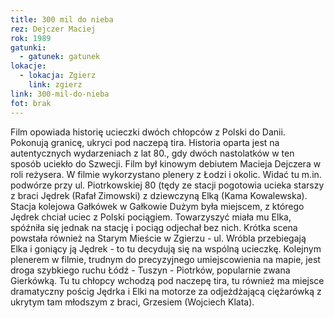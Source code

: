 ```yaml
---
title: 300 mil do nieba
rez: Dejczer Maciej
rok: 1989
gatunki: 
  - gatunek: gatunek
lokacje:
  - lokacja: Zgierz
    link: zgierz
link: 300-mil-do-nieba
fot: brak
---
```

Film opowiada historię ucieczki dwóch chłopców z Polski do Danii. Pokonują granicę, ukryci pod naczepą tira. Historia oparta jest na autentycznych wydarzeniach z lat 80., gdy dwóch nastolatków w ten sposób uciekło do Szwecji. Film był kinowym debiutem Macieja Dejczera w roli reżysera. 
W filmie wykorzystano plenery z Łodzi i okolic. Widać tu m.in. podwórze przy ul. Piotrkowskiej 80 (tędy ze stacji pogotowia ucieka starszy z braci Jędrek (Rafał Zimowski) z dziewczyną Elką (Kama Kowalewska). Stacja kolejowa Gałkówek w Gałkowie Dużym była miejscem, z którego Jędrek chciał uciec z Polski pociągiem. Towarzyszyć miała mu Elka, spóźniła się jednak na stację i pociąg odjechał bez nich. Krótka scena powstała również na Starym Mieście w Zgierzu - ul. Wróbla przebiegają Elka i goniący ją Jędrek - to tu decydują się na wspólną ucieczkę.
Kolejnym plenerem w filmie, trudnym do precyzyjnego umiejscowienia na mapie, jest droga szybkiego ruchu Łódź - Tuszyn - Piotrków, popularnie zwana Gierkówką. Tu tu chłopcy wchodzą pod naczepę tira, tu również ma miejsce dramatyczny pościg Jędrka i Elki na motorze za odjeżdżającą ciężarówką z ukrytym tam młodszym z braci, Grzesiem (Wojciech Klata).
